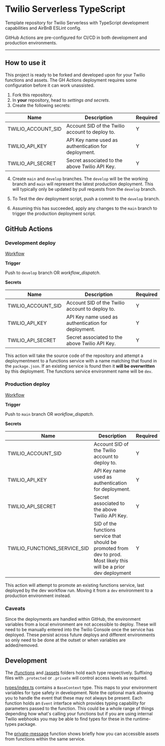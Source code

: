 # Twilio Serverless TypeScript

Template repository for Twilio Serverless with TypeScript development capabilities and AirBnB ESLint config.

GitHub Actions are pre-configured for CI/CD in both development and production environments.

---

## How to use it

This project is ready to be forked and developed upon for your Twilio functions and assets. The GH Actions deployment requires some configuration before it can work unassisted.

1. Fork this repository.
2. In **your** repository, head to _settings and secrets_.
3. Create the following secrets:

| Name               | Description                                         | Required |
| ------------------ | --------------------------------------------------- | -------- |
| TWILIO_ACCOUNT_SID | Account SID of the Twilio account to deploy to.     | Y        |
| TWILIO_API_KEY     | API Key name used as authentication for deployment. | Y        |
| TWILIO_API_SECRET  | Secret associated to the above Twilio API Key.      | Y        |

4. Create `main` and `develop` branches. The `develop` will be the working branch and `main` will represent the latest production deployment. This will typically only be updated by pull requests from the `develop` branch.

5. To Test the dev deployment script, push a commit to the `develop` branch.

6. Assuming this has succeeded, apply any changes to the `main` branch to trigger the production deployment script.

## GitHub Actions

### Development deploy

[Workflow](./.github/workflows/dev-deploy-serverless.yaml)

**Trigger**

Push to `develop` branch OR _workflow_dispatch_.

**Secrets**

| Name               | Description                                         | Required |
| ------------------ | --------------------------------------------------- | -------- |
| TWILIO_ACCOUNT_SID | Account SID of the Twilio account to deploy to.     | Y        |
| TWILIO_API_KEY     | API Key name used as authentication for deployment. | Y        |
| TWILIO_API_SECRET  | Secret associated to the above Twilio API Key.      | Y        |

This action will take the source code of the repository and attempt a deploymentment to a functions service with a name matching that found in the `package.json`. If an existing service is found then it **will be overwritten** by this deployment. The functions service environment name will be `dev`.

### Production deploy

[Workflow](./.github/workflows/prod-deploy-serverless.yaml)

**Trigger**

Push to `main` branch OR _workflow_dispatch_.

**Secrets**

| Name                         | Description                                                                                                            | Required |
| ---------------------------- | ---------------------------------------------------------------------------------------------------------------------- | -------- |
| TWILIO_ACCOUNT_SID           | Account SID of the Twilio account to deploy to.                                                                        | Y        |
| TWILIO_API_KEY               | API Key name used as authentication for deployment.                                                                    | Y        |
| TWILIO_API_SECRET            | Secret associated to the above Twilio API Key.                                                                         | Y        |
| TWILIO_FUNCTIONS_SERVICE_SID | SID of the functions service that should be promoted from dev to prod. Most likely this will be a prior dev deployment | Y        |

This action will attempt to promote an existing functions service, last deployed by the dev workflow run. Moving it from a `dev` environment to a production environment instead.

### Caveats

Since the deployments are handled within GitHub, the environment variables from a local environment are not accessible to deploy. These will need to be manually entered into the Twilio Console once the service has deployed. These persist across future deploys and different environments so only need to be done at the outset or when variables are added/removed.

## Development

The [/functions](/src/functions/) and [/assets](/src/assets/) folders hold each type respectively. Suffixing files with `.protected` or `.private` will control access levels as required.

[types/index.ts](/src/types/index.ts) contains a `BaseContext` type. This maps to your environment variables for type safety in development. Note the optional mark allowing you to handle the event that these may not always be present. Each function holds an `Event` interface which provides typing capability for parameters passed to the function. This could be a whole range of things depending how what's calling your functions but if you are using internal Twilio webhooks you may be able to find types for these in the runtime-types package.

The [private-message](/src/functions/private-message.ts) function shows briefly how you can accessible assets from functions within the same service.
